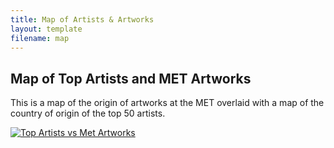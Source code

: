 ```yaml
---
title: Map of Artists & Artworks
layout: template
filename: map
---
```


<html>
<body>


<h2>Map of Top Artists and MET Artworks</h2>

<p>This is a map of the origin of artworks at the MET overlaid with a map of the country of origin of the top 50 artists.</p>

<div class='tableauPlaceholder' id='viz1618201256380' style='position: relative'><noscript><a href='#'><img alt='Top Artists vs Met Artworks ' src='https:&#47;&#47;public.tableau.com&#47;static&#47;images&#47;M9&#47;M9X4SHPTW&#47;1_rss.png' style='border: none' /></a></noscript><object class='tableauViz'  style='display:none;'><param name='host_url' value='https%3A%2F%2Fpublic.tableau.com%2F' /> <param name='embed_code_version' value='3' /> <param name='path' value='shared&#47;M9X4SHPTW' /> <param name='toolbar' value='yes' /><param name='static_image' value='https:&#47;&#47;public.tableau.com&#47;static&#47;images&#47;M9&#47;M9X4SHPTW&#47;1.png' /> <param name='animate_transition' value='yes' /><param name='display_static_image' value='yes' /><param name='display_spinner' value='yes' /><param name='display_overlay' value='yes' /><param name='display_count' value='yes' /><param name='language' value='en' /><param name='filter' value='publish=yes' /></object></div>                <script type='text/javascript'>                    var divElement = document.getElementById('viz1618201256380');                    var vizElement = divElement.getElementsByTagName('object')[0];                    vizElement.style.width='100%';vizElement.style.height=(divElement.offsetWidth*0.75)+'px';                    var scriptElement = document.createElement('script');                    scriptElement.src = 'https://public.tableau.com/javascripts/api/viz_v1.js';                    vizElement.parentNode.insertBefore(scriptElement, vizElement);                </script>

</body>
</html>




